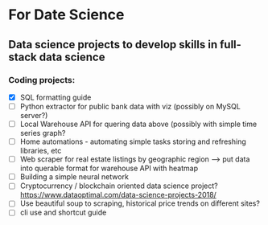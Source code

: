 # For Date Science

## Data science projects to develop skills in full-stack data science

### Coding projects: 
- [x] SQL formatting guide
- [ ] Python extractor for public bank data with viz (possibly on MySQL server?) 
- [ ] Local Warehouse API for quering data above (possibly with simple time series graph?
- [ ] Home automations - automating simple tasks storing and refreshing libraries, etc
- [ ] Web scraper for real estate listings by geographic region --> put data into querable format for warehouse API with heatmap
- [ ] Building a simple neural network 
- [ ] Cryptocurrency / blockchain oriented data science project? https://www.dataoptimal.com/data-science-projects-2018/
- [ ] Use beautiful soup to scraping, historical price trends on different sites?
- [ ] cli use and shortcut guide
